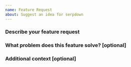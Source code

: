 ```yaml
---
name: Feature Request
about: Suggest an idea for serpdown
---
```


<!--
  - Please search for issues that matches the one you want to file and use the thumbs up emoji.
-->

### Describe your feature request

<!-- Describe your feature you would like -->

### What problem does this feature solve? [optional]

<!-- Describe what problem does this feature solve -->

### Additional context [optional]

<!-- Any other context or screenshots about the feature request -->
